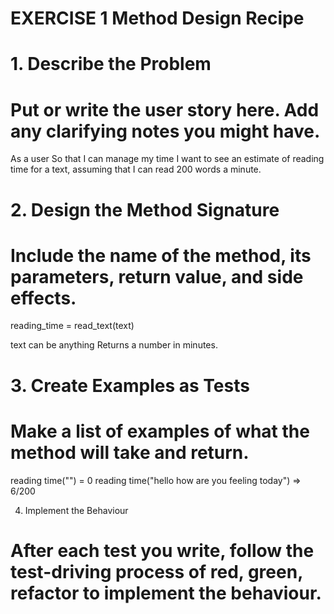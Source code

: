 # EXERCISE 1 Method Design Recipe

# 1. Describe the Problem
# Put or write the user story here. Add any clarifying notes you might have.
As a user
So that I can manage my time
I want to see an estimate of reading time for a text, assuming that I can read 200 words a minute.

# 2. Design the Method Signature
# Include the name of the method, its parameters, return value, and side effects.

reading_time = read_text(text)

text can be anything
Returns a number in minutes.

# 3. Create Examples as Tests
# Make a list of examples of what the method will take and return.

reading time("") = 0
reading time("hello how are you feeling today") => 6/200 

4. Implement the Behaviour
# After each test you write, follow the test-driving process of red, green, refactor to implement the behaviour.



